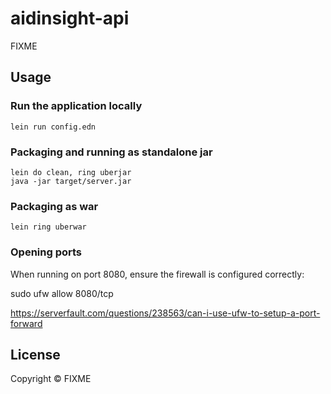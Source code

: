# aidinsight-api

FIXME

## Usage

### Run the application locally

`lein run config.edn`

### Packaging and running as standalone jar

```
lein do clean, ring uberjar
java -jar target/server.jar
```

### Packaging as war

`lein ring uberwar`

### Opening ports

When running on port 8080, ensure the firewall is configured correctly:

sudo ufw allow 8080/tcp

https://serverfault.com/questions/238563/can-i-use-ufw-to-setup-a-port-forward

## License

Copyright ©  FIXME
